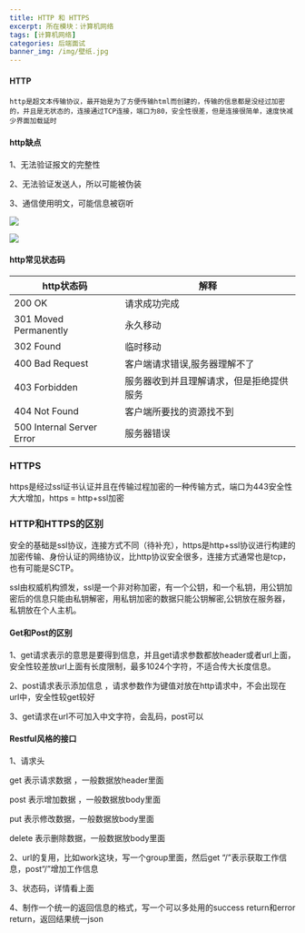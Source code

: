 ```yaml
---
title: HTTP 和 HTTPS 
excerpt: 所在模块：计算机网络
tags: [计算机网络]
categories: 后端面试
banner_img: /img/壁纸.jpg
---
```


#### HTTP

 	http是超文本传输协议，最开始是为了方便传输html而创建的，传输的信息都是没经过加密的，并且是无状态的，连接通过TCP连接，端口为80，安全性很差，但是连接很简单，速度快减少界面加载延时

#### http缺点

1、无法验证报文的完整性

2、无法验证发送人，所以可能被伪装

3、通信使用明文，可能信息被窃听

![](https://tva1.sinaimg.cn/large/e6c9d24ely1h0gi9djnslj20g20btdg9.jpg)

![](https://tva1.sinaimg.cn/large/e6c9d24ely1h0gi9j8u5uj20re0iejsd.jpg)

#### http常见状态码

| http状态码                | 解释                                     |
| ------------------------- | ---------------------------------------- |
| 200 OK                    | 请求成功完成                             |
| 301 Moved Permanently     | 永久移动                                 |
| 302 Found                 | 临时移动                                 |
| 400 Bad Request           | 客户端请求错误,服务器理解不了            |
| 403 Forbidden             | 服务器收到并且理解请求，但是拒绝提供服务 |
| 404 Not Found             | 客户端所要找的资源找不到                 |
| 500 Internal Server Error | 服务器错误                               |

### HTTPS

https是经过ssl证书认证并且在传输过程加密的一种传输方式，端口为443安全性大大增加，https = http+ssl加密

### HTTP和HTTPS的区别

安全的基础是ssl协议，连接方式不同（待补充），https是http+ssl协议进行构建的加密传输、身份认证的网络协议，比http协议安全很多，连接方式通常也是tcp，也有可能是SCTP。

ssl由权威机构颁发，ssl是一个非对称加密，有一个公钥，和一个私钥，用公钥加密后的信息只能由私钥解密，用私钥加密的数据只能公钥解密,公钥放在服务器，私钥放在个人主机。

#### Get和Post的区别

1、get请求表示的意思是要得到信息，并且get请求参数都放header或者url上面，安全性较差放url上面有长度限制，最多1024个字符，不适合传大长度信息。

2、post请求表示添加信息 ，请求参数作为键值对放在http请求中，不会出现在url中，安全性较get较好

3、get请求在url不可加入中文字符，会乱码，post可以

#### Restful风格的接口

1、请求头

get  表示请求数据 ，一般数据放header里面

post 表示增加数据 ，一般数据放body里面

put 表示修改数据，一般数据放body里面

delete  表示删除数据，一般数据放body里面

2、url的复用，比如work这块，写一个group里面，然后get “/”表示获取工作信息，post“/”增加工作信息

3、状态码，详情看上面

4、制作一个统一的返回信息的格式，写一个可以多处用的success return和error return，返回结果统一json